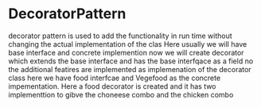 # DecoratorPattern

 decorator pattern is used to add the functionality in run time without changing the actual implementation of the clas
 Here usually we will have base interface and concrete implemention
 now we will create decorator which extends the base interface and has the base interfqace as a field
 no  the additional featires are implemented as implemenation of the decorator class
 here we have food interfcae and Vegefood as the concrete impementation.
 Here a food decorator is created and it has two implementtion to gibve the choneese combo and the chicken combo
